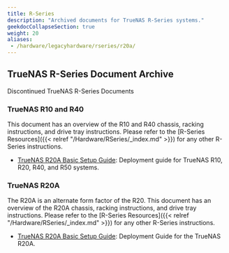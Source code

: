 ```yaml
---
title: R-Series
description: "Archived documents for TrueNAS R-Series systems."
geekdocCollapseSection: true
weight: 20
aliases:
 - /hardware/legacyhardware/rseries/r20a/
---
```


## TrueNAS R-Series Document Archive

Discontinued TrueNAS R-Series Documents

### TrueNAS R10 and R40

This document has an overview of the R10 and R40 chassis, racking instructions, and drive tray instructions. Please refer to the [R-Series Resources]({{< relref "/Hardware/RSeries/_index.md" >}}) for any other R-Series instructions.

* <a href="https://www.truenas.com/docs/files/RSeriesBSG1.32.pdf" download>TrueNAS R20A Basic Setup Guide</a>: Deployment guide for TrueNAS R10, R20, R40, and R50 systems.

### TrueNAS R20A

The R20A is an alternate form factor of the R20. This document has an overview of the R20A chassis, racking instructions, and drive tray instructions. Please refer to the [R-Series Resources]({{< relref "/Hardware/RSeries/_index.md" >}}) for any other R-Series instructions.

* <a href="https://www.truenas.com/docs/files/R20A1.1.pdf" download>TrueNAS R20A Basic Setup Guide</a>: Deployment Guide for the TrueNAS R20A.
